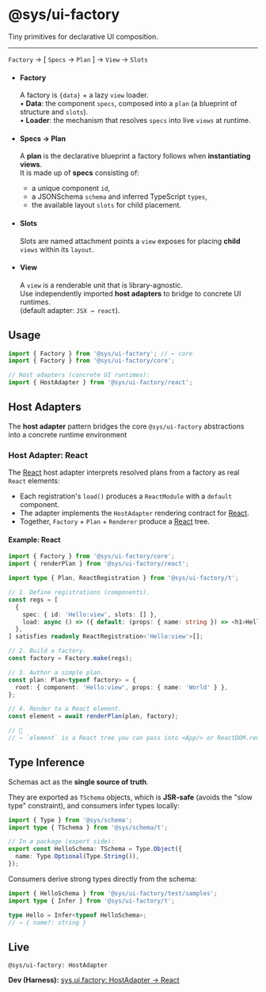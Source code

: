 # @sys/ui-factory

Tiny primitives for declarative UI composition.  

----
`Factory` → [ `Specs` → `Plan` ] → `View` → `Slots`

- #### Factory
  A factory is `{data}` + a lazy `view` loader.  
  	•	**Data**: the component `specs`, composed into a `plan` (a blueprint of structure and `slots`).  
  	•	**Loader**: the mechanism that resolves `specs` into live `views` at runtime.

- #### Specs → Plan
  A **plan** is the declarative blueprint a factory follows when **instantiating views**.  
  It is made up of **specs** consisting of:  
  - a unique component `id`, 
  - a JSONSchema `schema` and inferred TypeScript `types`,
  - the available layout `slots` for child placement.

- #### Slots
  Slots are named attachment points a `view` exposes for placing **child** `views` within its `layout`.

- #### View
  A `view` is a renderable unit that is library-agnostic.  
  Use independently imported **host adapters** to bridge to concrete UI runtimes.   
  (default adapter: `JSX → react`).



## Usage
```ts
import { Factory } from '@sys/ui-factory'; // ← core
import { Factory } from '@sys/ui-factory/core';

// Host adapters (concrete UI runtimes):
import { HostAdapter } from '@sys/ui-factory/react';
```


## Host Adapters
The **host adapter** pattern bridges the core `@sys/ui-factory` abstractions into 
a concrete runtime environment 


### Host Adapter: React
The [React](https://react.dev/) host adapter interprets resolved plans from a factory 
as real `React` elements:

- Each registration's `load()` produces a `ReactModule` with a `default` component.
- The adapter implements the `HostAdapter` rendering contract for [React](https://react.dev/).
- Together, `Factory` + `Plan` + `Renderer` produce a [React](https://react.dev/) tree.

#### Example: React
```ts
import { Factory } from '@sys/ui-factory/core';
import { renderPlan } from '@sys/ui-factory/react';

import type { Plan, ReactRegistration } from '@sys/ui-factory/t';

// 1. Define registrations (components).
const regs = [
  {
    spec: { id: 'Hello:view', slots: [] },
    load: async () => ({ default: (props: { name: string }) => <h1>Hello, {props.name}!</h1> }),
  },
] satisfies readonly ReactRegistration<'Hello:view'>[];

// 2. Build a factory.
const factory = Factory.make(regs);

// 3. Author a simple plan.
const plan: Plan<typeof factory> = {
  root: { component: 'Hello:view', props: { name: 'World' } },
};

// 4. Render to a React element.
const element = await renderPlan(plan, factory);

// 🌳
// → `element` is a React tree you can pass into <App/> or ReactDOM.render
```

## Type Inference
Schemas act as the **single source of truth**.

They are exported as `TSchema` objects, which is **JSR-safe** (avoids the "slow type" constraint), 
and consumers infer types locally:
```ts
import { Type } from '@sys/schema';
import type { TSchema } from '@sys/schema/t';

// In a package (export side):
export const HelloSchema: TSchema = Type.Object({
  name: Type.Optional(Type.String()),
});
```

Consumers derive strong types directly from the schema:
```ts
import { HelloSchema } from '@sys/ui-factory/test/samples';
import type { Infer } from '@sys/ui-factory/t';

type Hello = Infer<typeof HelloSchema>; 
// → { name?: string }
```



## Live
```
@sys/ui-factory: HostAdapter
```
**Dev (Harness):** [sys.ui.factory: HostAdapter → React](https://fs.db.team/sys/ui.factory/?dev=5066379583419)

